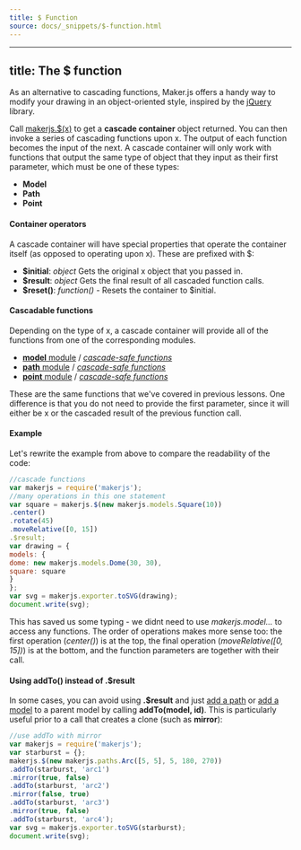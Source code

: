 ```yaml
---
title: $ Function
source: docs/_snippets/$-function.html
---
```


---
title: The $ function
---

As an alternative to cascading functions, Maker.js offers a handy way to modify your drawing in an object-oriented style,
inspired by the [jQuery](http://www.jquery.com) library.

Call [makerjs.$(x)](/docs/api/index.html#_) to get a **cascade container** object returned.
You can then invoke a series of cascading functions upon x. The output of each function becomes the input of the next.
A cascade container will only work with functions that output the same type of object that they input as their first parameter,
which must be one of these types:

* **Model**
* **Path**
* **Point**

#### Container operators

A cascade container will have special properties that operate the container itself (as opposed to operating upon x).
These are prefixed with $:

* **$initial**: *object* Gets the original x object that you passed in.
* **$result**: *object* Gets the final result of all cascaded function calls.
* **$reset()**: *function()* - Resets the container to $initial.

#### Cascadable functions

Depending on the type of x, a cascade container will provide all of the functions from one of the corresponding modules.

* [**model** module](/docs/api/modules/makerjs.model.html) / [*cascade-safe functions*](/docs/api/interfaces/makerjs.icascademodel.html)
* [**path** module](/docs/api/modules/makerjs.path.html) / [*cascade-safe functions*](/docs/api/interfaces/makerjs.icascadepath.html)
* [**point** module](/docs/api/modules/makerjs.point.html) / [*cascade-safe functions*](/docs/api/interfaces/makerjs.icascadepoint.html)

These are the same functions that we've covered in previous lessons. One difference is that you do not need to provide the first parameter,
since it will either be x or the cascaded result of the previous function call.

#### Example

Let's rewrite the example from above to compare the readability of the code:
```javascript
//cascade functions
var makerjs = require('makerjs');
//many operations in this one statement
var square = makerjs.$(new makerjs.models.Square(10))
.center()
.rotate(45)
.moveRelative([0, 15])
.$result;
var drawing = {
models: {
dome: new makerjs.models.Dome(30, 30),
square: square
}
};
var svg = makerjs.exporter.toSVG(drawing);
document.write(svg);
```
This has saved us some typing - we didnt need to use *makerjs.model...* to access any functions.
The order of operations makes more sense too: the first operation (*center()*) is at the top,
the final operation (*moveRelative([0, 15])*) is at the bottom, and the function parameters are together with their call.

#### Using addTo() instead of .$result

In some cases, you can avoid using **.$result** and just [add a path](/docs/api/modules/makerjs.path.html#addto) or [add a model](/docs/api/modules/makerjs.model.html#addto) to a parent model by calling **addTo(model, id)**.
This is particularly useful prior to a call that creates a clone (such as **mirror**):
```javascript
//use addTo with mirror
var makerjs = require('makerjs');
var starburst = {};
makerjs.$(new makerjs.paths.Arc([5, 5], 5, 180, 270))
.addTo(starburst, 'arc1')
.mirror(true, false)
.addTo(starburst, 'arc2')
.mirror(false, true)
.addTo(starburst, 'arc3')
.mirror(true, false)
.addTo(starburst, 'arc4');
var svg = makerjs.exporter.toSVG(starburst);
document.write(svg);
```
